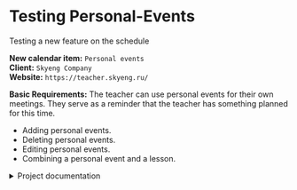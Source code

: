 # Testing Personal-Events
 Testing a new feature on the schedule

<b>New calendar item:</b> `Personal events` <br>
<b>Client:</b> `Skyeng Company` <br>
<b>Website:</b> `https://teacher.skyeng.ru/` <br>

<b>Basic Requirements:</b> The teacher can use personal events for their own meetings. They serve as a reminder that the teacher has something planned for this time.

- Adding personal events. <br>
- Deleting personal events. <br>
- Editing personal events. <br>
- Combining a personal event and a lesson. <br>

<details><summary>Project documentation</summary><br>

We have added a new element to the calendar — `personal events`. <br>
The teacher can use personal events for their own meetings. <br>
They serve as a reminder that the teacher has something planned for this time. <br>

 ![image](https://user-images.githubusercontent.com/115921753/202154586-f287e898-00e2-4a54-8666-169fb0e6ca4c.png)

<h3><b>Operations with personal events:</b></h3><br>
<ins>Adding personal events.</ins><br>
The teacher can add a personal event in two ways:
 
<ul>
 <li> click into the slot, </li>
 <li> click on the plus sign. </li>
</ul>
 
When adding a personal event:
 
<ul>
 <li> The name is a required parameter, but no more than 40 characters. </li>
 <li> Date and time are required parameters. </li>
 <li> Description — optional to fill in, there is no limit on characters. You can't insert pictures at this stage. Markdowns and links are available. </li>
 <li> The event color is gray by default. </li>
</ul>

![image](https://user-images.githubusercontent.com/115921753/202159943-37ccfc58-cfc0-41dc-af64-7b7e858ebb5b.png)

<ins> Deleting personal events. </ins> <br>
To delete a personal event, click on it and click the "Delete" button.
 
 ![image](https://user-images.githubusercontent.com/115921753/202161387-3b834857-8f9e-4bd8-ac55-ea9ff0600eff.png)

<ins> Editing personal events. </ins> <br>
In order to edit a personal event, you need to click on it and click "Edit". <br>
When editing, you can change:

<ul>
 <li> title, </li>
 <li> colour, </li>
 <li> description, </li>
 <li> time. </li>
</ul>
 
![image](https://user-images.githubusercontent.com/115921753/202164925-5d37694b-33d0-41bf-a41d-30d23ec97515.png)

<ins> Combining a personal event and a lesson. </ins><br>
If the event and the lesson coincide in time, the lesson is always displayed above everything. <br>
If two events occur at the same time, the one that was created last is displayed above. <br>
 
![image](https://user-images.githubusercontent.com/115921753/202165484-fab20d20-7d75-47f1-b192-67f7fd6ddd6a.png)

 
 
 
 
</details>
